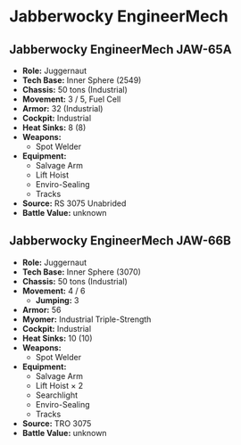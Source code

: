 # Jabberwocky EngineerMech
## Jabberwocky EngineerMech JAW-65A
- **Role:** Juggernaut
- **Tech Base:** Inner Sphere (2549)
- **Chassis:** 50 tons (Industrial)
- **Movement:** 3 / 5, Fuel Cell
- **Armor:** 32 (Industrial)
- **Cockpit:** Industrial
- **Heat Sinks:** 8 (8)
- **Weapons:**
  - Spot Welder
- **Equipment:**
  - Salvage Arm
  - Lift Hoist
  - Enviro-Sealing
  - Tracks
- **Source:** RS 3075 Unabrided
- **Battle Value:** unknown

## Jabberwocky EngineerMech JAW-66B
- **Role:** Juggernaut
- **Tech Base:** Inner Sphere (3070)
- **Chassis:** 50 tons (Industrial)
- **Movement:** 4 / 6
  - **Jumping:** 3
- **Armor:** 56
- **Myomer:** Industrial Triple-Strength
- **Cockpit:** Industrial
- **Heat Sinks:** 10 (10)
- **Weapons:**
  - Spot Welder
- **Equipment:**
  - Salvage Arm
  - Lift Hoist × 2
  - Searchlight
  - Enviro-Sealing
  - Tracks
- **Source:** TRO 3075
- **Battle Value:** unknown


